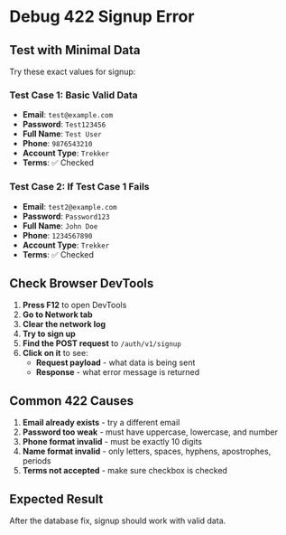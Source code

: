 # Debug 422 Signup Error

## Test with Minimal Data

Try these exact values for signup:

### Test Case 1: Basic Valid Data

- **Email**: `test@example.com`
- **Password**: `Test123456`
- **Full Name**: `Test User`
- **Phone**: `9876543210`
- **Account Type**: `Trekker`
- **Terms**: ✅ Checked

### Test Case 2: If Test Case 1 Fails

- **Email**: `test2@example.com`
- **Password**: `Password123`
- **Full Name**: `John Doe`
- **Phone**: `1234567890`
- **Account Type**: `Trekker`
- **Terms**: ✅ Checked

## Check Browser DevTools

1. **Press F12** to open DevTools
2. **Go to Network tab**
3. **Clear the network log**
4. **Try to sign up**
5. **Find the POST request** to `/auth/v1/signup`
6. **Click on it** to see:
   - **Request payload** - what data is being sent
   - **Response** - what error message is returned

## Common 422 Causes

1. **Email already exists** - try a different email
2. **Password too weak** - must have uppercase, lowercase, and number
3. **Phone format invalid** - must be exactly 10 digits
4. **Name format invalid** - only letters, spaces, hyphens, apostrophes, periods
5. **Terms not accepted** - make sure checkbox is checked

## Expected Result

After the database fix, signup should work with valid data.
